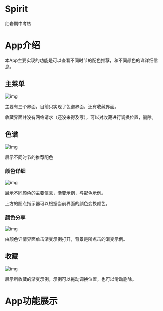 # Spirit
红岩期中考核

# App介绍

​	本App主要实现的功能是可以查看不同时节的配色推荐，和不同颜色的详详细信息。

## 主菜单

![img](https://gitee.com/poisunk/image-repository/raw/master/spirit_menu.jpg)

主要有三个界面，目前只实现了色谱界面，还有收藏界面。

收藏界面并没有网络请求（还没来得及写），可以对收藏进行调换位置，删除。

## 色谱

![img](https://gitee.com/poisunk/image-repository/raw/master/spirit_toning.jpg)

展示不同时节的推荐配色

### 颜色详细

![img](https://gitee.com/poisunk/image-repository/raw/master/spirit_toning_color.jpg)

展示不同颜色的主要信息，渐变示例，与配色示例。

上方的圆点指示器可以根据当前界面的颜色变换颜色。

### 颜色分享

![img](https://gitee.com/poisunk/image-repository/raw/master/spirit_toning_color_share.jpg)

由颜色详情界面单击渐变示例打开，背景是所点击的渐变示例。

## 收藏

![img](https://gitee.com/poisunk/image-repository/raw/master/spirit_collection.jpg)

展示所收藏的渐变示例，示例可以拖动调换位置，也可以滑动删除。

# App功能展示



